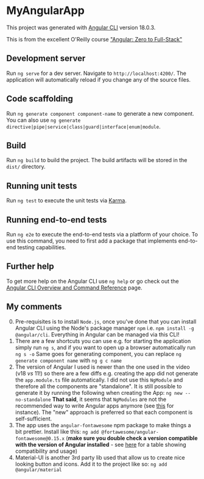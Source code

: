 # MyAngularApp

This project was generated with [Angular CLI](https://github.com/angular/angular-cli) version 18.0.3.

This is from the excellent O'Reilly course ["Angular: Zero to Full-Stack"](https://learning.oreilly.com/course/angular-zero-to/9780137891023/)

## Development server

Run `ng serve` for a dev server. Navigate to `http://localhost:4200/`. The application will automatically reload if you change any of the source files.

## Code scaffolding

Run `ng generate component component-name` to generate a new component. You can also use `ng generate directive|pipe|service|class|guard|interface|enum|module`.

## Build

Run `ng build` to build the project. The build artifacts will be stored in the `dist/` directory.

## Running unit tests

Run `ng test` to execute the unit tests via [Karma](https://karma-runner.github.io).

## Running end-to-end tests

Run `ng e2e` to execute the end-to-end tests via a platform of your choice. To use this command, you need to first add a package that implements end-to-end testing capabilities.

## Further help

To get more help on the Angular CLI use `ng help` or go check out the [Angular CLI Overview and Command Reference](https://angular.dev/tools/cli) page.

## My comments

0. Pre-requisites is to install `Node.js`, once you've done that you can install Angular CLI using the Node's package manager `npm` i.e. `npm install -g @angular/cli`. Everything in Angular can be managed via this CLI!
1. There are a few shortcuts you can use e.g. for starting the application simply run `ng s`, and if you want to open up a browser automatically run `ng s -o`
Same goes for generating component, you can replace `ng generate component name` with `ng g c name`
2. The version of Angular I used is newer than the one used in the video (v18 _vs_ 11!) so there are a few diffs e.g. creating the app did not generate the `app.module.ts` file automatically. I did not use this `NgModule` and therefore all the components are "standalone". It is still possible to generate it by running the following when creating the App:
`ng new --no-standalone` 
**That said**, it seems that `NgModules` are not the recommended way to write Angular apps anymore (see [this](https://blog.angular.dev/introducing-angular-v17-4d7033312e4b#586d) for instance). The "new" approach is preferred so that each component is self-sufficient.
3. The app uses the `angular-fontawesome` npm package to make things a bit prettier. Install like this: `ng add @fortawesome/angular-fontawesome@0.15.x` (**make sure you double check a version compatible with the version of Angular installed** - see [here](https://www.npmjs.com/package/@fortawesome/angular-fontawesome) for a table showing compatibility and usage)
4. Material-UI is another 3rd party lib used that allow us to create nice looking button and icons. Add it to the project like so: `ng add @angular/material`